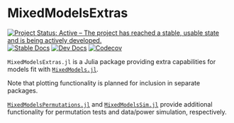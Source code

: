 # MixedModelsExtras

[![Project Status: Active – The project has reached a stable, usable state and is being actively developed.](https://www.repostatus.org/badges/latest/active.svg)](https://www.repostatus.org/#active) 
[![Stable Docs][docs-stable-img]][docs-stable-url] 
[![Dev Docs][docs-dev-img]][docs-dev-url]
[![Codecov](https://codecov.io/gh/palday/MixedModelsExtras.jl/branch/master/graph/badge.svg)](https://codecov.io/gh/palday/MixedModelsExtra.jl)

[docs-dev-img]: https://img.shields.io/badge/docs-dev-blue.svg
[docs-dev-url]: https://palday.github.io/MixedModelsExtras.jl/dev

[docs-stable-img]: https://img.shields.io/badge/docs-stable-blue.svg
[docs-stable-url]: https://palday.github.io/MixedModelsExtras.jl/stable


`MixedModelsExtras.jl` is a Julia package providing extra capabilities for models fit with [`MixedModels.jl`](https://juliastats.org/MixedModels.jl/stable/).

Note that plotting functionality is planned for inclusion in separate packages.

[`MixedModelsPermutations.jl`](https://github.com/palday/MixedModelsPermutations.jl) and [`MixedModelsSim.jl`](https://github.com/RePsychLing/MixedModelsSim.jl/) provide additional functionality for permutation tests and data/power simulation, respectively.
